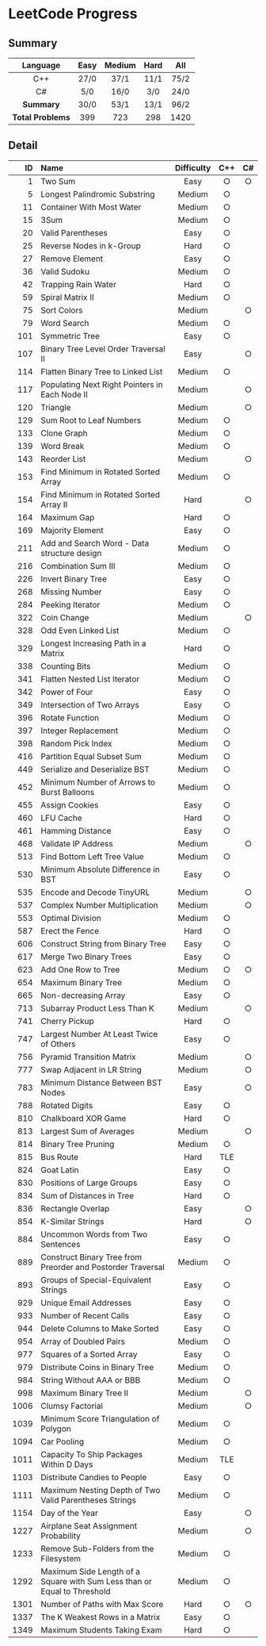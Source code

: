 # LeetCode Progress

## Summary
|     Language     | Easy |Medium| Hard |All |
|:----------------:|:----:|:----:| :--: |:--:|
|       C++        | 27/0 | 37/1 | 11/1 |75/2|
|        C#        |  5/0 | 16/0 |  3/0 |24/0|
|   **Summary**    | 30/0 | 53/1 | 13/1 |96/2|
|**Total Problems**| 399  | 723  | 298  |1420|

## Detail
|  ID|Name                                                                    |Difficulty|C++|C# |
|---:|:-----------------------------------------------------------------------|:--------:|:-:|:-:|
|   1|Two Sum                                                                 |   Easy   | ○ | ○ |
|   5|Longest Palindromic Substring                                           |  Medium  | ○ |   |
|  11|Container With Most Water                                               |  Medium  | ○ |   |
|  15|3Sum                                                                    |  Medium  | ○ |   |
|  20|Valid Parentheses                                                       |   Easy   | ○ |   |
|  25|Reverse Nodes in k-Group                                                |   Hard   | ○ |   |
|  27|Remove Element                                                          |   Easy   | ○ |   |
|  36|Valid Sudoku                                                            |  Medium  | ○ |   |
|  42|Trapping Rain Water                                                     |   Hard   | ○ |   |
|  59|Spiral Matrix II                                                        |  Medium  | ○ |   |
|  75|Sort Colors                                                             |  Medium  |   | ○ |
|  79|Word Search                                                             |  Medium  | ○ |   |
| 101|Symmetric Tree                                                          |   Easy   | ○ |   |
| 107|Binary Tree Level Order Traversal II                                    |   Easy   |   | ○ |
| 114|Flatten Binary Tree to Linked List                                      |  Medium  | ○ |   |
| 117|Populating Next Right Pointers in Each Node II                          |  Medium  |   | ○ |
| 120|Triangle                                                                |  Medium  |   | ○ |
| 129|Sum Root to Leaf Numbers                                                |  Medium  | ○ |   |
| 133|Clone Graph                                                             |  Medium  | ○ |   |
| 139|Word Break                                                              |  Medium  | ○ |   |
| 143|Reorder List                                                            |  Medium  |   | ○ |
| 153|Find Minimum in Rotated Sorted Array                                    |  Medium  | ○ |   |
| 154|Find Minimum in Rotated Sorted Array II                                 |   Hard   |   | ○ |
| 164|Maximum Gap                                                             |   Hard   | ○ |   |
| 169|Majority Element                                                        |   Easy   | ○ |   |
| 211|Add and Search Word - Data structure design                             |  Medium  | ○ |   |
| 216|Combination Sum III                                                     |  Medium  | ○ |   |
| 226|Invert Binary Tree                                                      |   Easy   | ○ |   |
| 268|Missing Number                                                          |   Easy   | ○ |   |
| 284|Peeking Iterator                                                        |  Medium  | ○ |   |
| 322|Coin Change                                                             |  Medium  |   | ○ |
| 328|Odd Even Linked List                                                    |  Medium  | ○ |   |
| 329|Longest Increasing Path in a Matrix                                     |   Hard   | ○ |   |
| 338|Counting Bits                                                           |  Medium  | ○ |   |
| 341|Flatten Nested List Iterator                                            |  Medium  | ○ |   |
| 342|Power of Four                                                           |   Easy   | ○ |   |
| 349|Intersection of Two Arrays                                              |   Easy   | ○ |   |
| 396|Rotate Function                                                         |  Medium  | ○ |   |
| 397|Integer Replacement                                                     |  Medium  | ○ |   |
| 398|Random Pick Index                                                       |  Medium  | ○ |   |
| 416|Partition Equal Subset Sum                                              |  Medium  | ○ |   |
| 449|Serialize and Deserialize BST                                           |  Medium  | ○ |   |
| 452|Minimum Number of Arrows to Burst Balloons                              |  Medium  | ○ |   |
| 455|Assign Cookies                                                          |   Easy   | ○ |   |
| 460|LFU Cache                                                               |   Hard   | ○ |   |
| 461|Hamming Distance                                                        |   Easy   | ○ |   |
| 468|Validate IP Address                                                     |  Medium  |   | ○ |
| 513|Find Bottom Left Tree Value                                             |  Medium  | ○ |   |
| 530|Minimum Absolute Difference in BST                                      |   Easy   | ○ |   |
| 535|Encode and Decode TinyURL                                               |  Medium  |   | ○ |
| 537|Complex Number Multiplication                                           |  Medium  |   | ○ |
| 553|Optimal Division                                                        |  Medium  | ○ |   |
| 587|Erect the Fence                                                         |   Hard   | ○ |   |
| 606|Construct String from Binary Tree                                       |   Easy   | ○ |   |
| 617|Merge Two Binary Trees                                                  |   Easy   | ○ |   |
| 623|Add One Row to Tree                                                     |  Medium  | ○ | ○ |
| 654|Maximum Binary Tree                                                     |  Medium  | ○ |   |
| 665|Non-decreasing Array                                                    |   Easy   | ○ |   |
| 713|Subarray Product Less Than K                                            |  Medium  |   | ○ |
| 741|Cherry Pickup                                                           |   Hard   | ○ |   |
| 747|Largest Number At Least Twice of Others                                 |   Easy   | ○ |   |
| 756|Pyramid Transition Matrix                                               |  Medium  |   | ○ |
| 777|Swap Adjacent in LR String                                              |  Medium  |   | ○ |
| 783|Minimum Distance Between BST Nodes                                      |   Easy   |   | ○ |
| 788|Rotated Digits                                                          |   Easy   | ○ |   |
| 810|Chalkboard XOR Game                                                     |   Hard   | ○ |   |
| 813|Largest Sum of Averages                                                 |  Medium  |   | ○ |
| 814|Binary Tree Pruning                                                     |  Medium  | ○ |   |
| 815|Bus Route                                                               |   Hard   |TLE|   |
| 824|Goat Latin                                                              |   Easy   | ○ |   |
| 830|Positions of Large Groups                                               |   Easy   | ○ |   |
| 834|Sum of Distances in Tree                                                |   Hard   | ○ |   |
| 836|Rectangle Overlap                                                       |   Easy   |   | ○ |
| 854|K-Similar Strings                                                       |   Hard   |   | ○ |
| 884|Uncommon Words from Two Sentences                                       |   Easy   | ○ |   |
| 889|Construct Binary Tree from Preorder and Postorder Traversal             |  Medium  | ○ |   |
| 893|Groups of Special-Equivalent Strings                                    |   Easy   | ○ |   |
| 929|Unique Email Addresses                                                  |   Easy   | ○ |   |
| 933|Number of Recent Calls                                                  |   Easy   | ○ |   |
| 944|Delete Columns to Make Sorted                                           |   Easy   | ○ |   |
| 954|Array of Doubled Pairs                                                  |  Medium  | ○ |   |
| 977|Squares of a Sorted Array                                               |   Easy   | ○ |   |
| 979|Distribute Coins in Binary Tree                                         |  Medium  | ○ |   |
| 984|String Without AAA or BBB                                               |  Medium  | ○ |   |
| 998|Maximum Binary Tree II                                                  |  Medium  |   | ○ |
|1006|Clumsy Factorial                                                        |  Medium  |   | ○ |
|1039|Minimum Score Triangulation of Polygon                                  |  Medium  | ○ |   |
|1094|Car Pooling                                                             |  Medium  | ○ |   |
|1011|Capacity To Ship Packages Within D Days                                 |  Medium  |TLE|   |
|1103|Distribute Candies to People                                            |   Easy   | ○ |   |
|1111|Maximum Nesting Depth of Two Valid Parentheses Strings                  |  Medium  | ○ |   |
|1154|Day of the Year                                                         |   Easy   |   | ○ |
|1227|Airplane Seat Assignment Probability                                    |  Medium  |   | ○ |
|1233|Remove Sub-Folders from the Filesystem                                  |  Medium  | ○ |   |
|1292|Maximum Side Length of a Square with Sum Less than or Equal to Threshold|  Medium  | ○ |   |
|1301|Number of Paths with Max Score                                          |   Hard   | ○ | ○ |
|1337|The K Weakest Rows in a Matrix                                          |   Easy   | ○ |   |
|1349|Maximum Students Taking Exam                                            |   Hard   | ○ |   |
